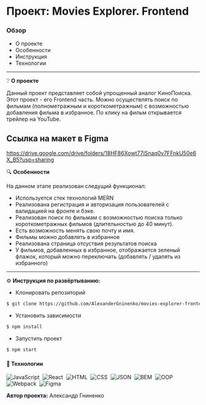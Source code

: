 # Проект: Movies Explorer. Frontend

### Обзор
* О проекте
* Особенности
* Инструкция
* Технологии
___

❔ **О проекте**

Данный проект представляет собой упрощенный аналог КиноПоиска. Этот проект - его Frontend часть.
Можно осуществлять поиск по фильмам (полнометражным и короткометражным) с возможностью добавления фильма в избранное.
По клику на фильм открывается трейлер на YouTube.


## Ссылка на макет в Figma

https://drive.google.com/drive/folders/18HF86Xowt77iSnaq0v7FFnkU50e6X_B5?usp=sharing

🔍 **Особенности**

На данном этапе реализован следущий функционал:
* Используется стек технологий MERN
* Реализована регистрация и авторизация пользователей c валидацией на фронте и бэке.
* Реализован поиск по фильмам с возможностью поиска только короткометражных фильмов (длительностью до 40 минут).
* Есть возможность менять свою почту и имя.
* Фильмы можно добавлять в избранное
* Реализована страница отсуствия результатов поиска
* У фильмов, добавленных в избранное, отображается зеленый флажок, который можно переключать (добавлять / удалять из избранного)

___

⚙️ **Инструкция по развёртыванию:**
* Клонировать репозиторий
```sh
$ git clone https://github.com/AlexanderGninenko/movies-explorer-frontend.git
```
* Установить зависимости
```sh
$ npm install
```
* Запустить проект
```sh
$ npm start
```

#### 🔧 Технологии
![JavaScript](https://img.shields.io/badge/-JavaScript-05122A?style=flat&logo=javascript)&nbsp;
![React](https://img.shields.io/badge/-React-05122A?style=flat&logo=react)&nbsp;
![HTML](https://img.shields.io/badge/-HTML-05122A?style=flat&logo=HTML5)&nbsp;
![CSS](https://img.shields.io/badge/-CSS-05122A?style=flat&logo=CSS3&logoColor=1572B6)&nbsp;
![JSON](https://img.shields.io/badge/-JSON-05122A?style=flat&logo=JSON)&nbsp;
![BEM](https://img.shields.io/badge/-BEM-05122A?style=flat&logo=BEM)&nbsp;
![OOP](https://img.shields.io/badge/-ООП-05122A?style=flat&logo=StackShare&logoColor=green)\
![Webpack](https://img.shields.io/badge/-Webpack-05122A?style=flat&logo=Webpack)&nbsp;
![Figma](https://img.shields.io/badge/-Figma-05122A?style=flat&logo=Figma)&nbsp;


**Автор проекта:**  Александр Гниненко
